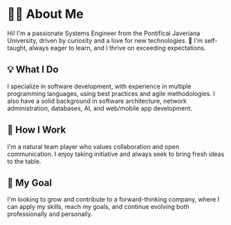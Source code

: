 # 👨‍💻 About Me
Hi! I'm a passionate Systems Engineer from the Pontifical Javeriana University, driven by curiosity and a love for new technologies. 🚀 I'm self-taught, always eager to learn, and I thrive on exceeding expectations.

## 💡 What I Do
I specialize in software development, with experience in multiple programming languages, using best practices and agile methodologies. I also have a solid background in software architecture, network administration, databases, AI, and web/mobile app development.

## 🤝 How I Work
I'm a natural team player who values collaboration and open communication. I enjoy taking initiative and always seek to bring fresh ideas to the table.

## 🌟 My Goal
I'm looking to grow and contribute to a forward-thinking company, where I can apply my skills, reach my goals, and continue evolving both professionally and personally.
